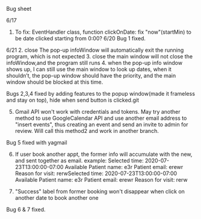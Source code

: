 Bug sheet

6/17
1. To fix: EventHandler class, function clickOnDate: fix "now"(startMin) to be date clicked starting from 0:00?
6/20
Bug 1 fixed.

6/21
2. close The pop-up infoWindow will automatically exit the running program, which is not expected
3. close the main window will not close the infoWindow,and the program still runs
4. when the pop-up info window shows up, I can still use the main window to look up dates, when it shouldn’t, the pop-up window should have the priority, and the main window should be blocked at this time.

Bugs 2,3,4 fixed by adding features to the popup window(made it frameless and stay on top), hide when send button is clicked.git 

5. Gmail API won't work with credentials and tokens. May try another method to use GoogleCalendar API and use another email address to "insert events", thus creating an event and send an invite to admin for review.
Will call this method2 and work in another branch. 


Bug 5 fixed with yagmail

6. If user book another appt, the former info will accumulate with the new, and sent together as email.
example: 
Selected time: 2020-07-23T13:00:00-07:00 Available
Patient name: e3r
Patient email: erewr
Reason for visit: rerwSelected time: 2020-07-23T13:00:00-07:00 Available
Patient name: e3r
Patient email: erewr
Reason for visit: rerw


7. "Success" label from former booking won't disappear when click on another date to book another one

Bug 6 & 7 fixed.